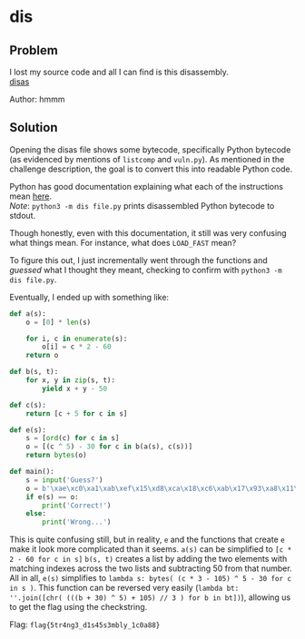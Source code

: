 # dis
## Problem
I lost my source code and all I can find is this disassembly.  
[disas](./disas)  

Author: hmmm
## Solution
Opening the disas file shows some bytecode, specifically Python bytecode (as evidenced by mentions of `listcomp` and `vuln.py`). As mentioned in the challenge description, the goal is to convert this into readable Python code.

Python has good documentation explaining what each of the instructions mean [here](https://docs.python.org/3/library/dis.html?highlight=dis#bytecode-analysis).  
*Note*: `python3 -m dis file.py` prints disassembled Python bytecode to stdout.

Though honestly, even with this documentation, it still was very confusing what things mean. For instance, what does `LOAD_FAST` mean?

To figure this out, I just incrementally went through the functions and *guessed* what I thought they meant, checking to confirm with `python3 -m dis file.py`.

Eventually, I ended up with something like:
```py
def a(s):
    o = [0] * len(s)

    for i, c in enumerate(s):
        o[i] = c * 2 - 60
    return o

def b(s, t):
    for x, y in zip(s, t):
        yield x + y - 50

def c(s):
    return [c + 5 for c in s]

def e(s):
    s = [ord(c) for c in s]
    o = [(c ^ 5) - 30 for c in b(a(s), c(s))]
    return bytes(o)

def main():
    s = input('Guess?')
    o = b'\xae\xc0\xa1\xab\xef\x15\xd8\xca\x18\xc6\xab\x17\x93\xa8\x11\xd7\x18\x15\xd7\x17\xbd\x9a\xc0\xe9\x93\x11\xa7\x04\xa1\x1c\x1c\xed'
    if e(s) == o:
        print('Correct!')
    else:
        print('Wrong...')
```
This is quite confusing still, but in reality, `e` and the functions that create `e` make it look more complicated than it seems.
`a(s)` can be simplified to `[c * 2 - 60 for c in s]`
`b(s, t)` creates a list by adding the two elements with matching indexes across the two lists and subtracting 50 from that number.
All in all, `e(s)` simplifies to `lambda s: bytes( (c * 3 - 105) ^ 5 - 30 for c in s )`.
This function can be reversed very easily (`lambda bt: ''.join([chr( (((b + 30) ^ 5) + 105) // 3 ) for b in bt])`), allowing us to get the flag using the checkstring.

Flag: `flag{5tr4ng3_d1s45s3mbly_1c0a88}`